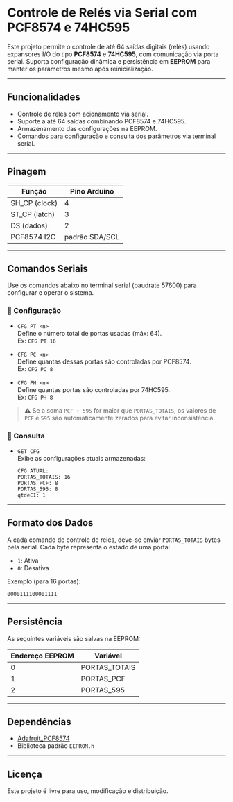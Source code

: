 # Controle de Relés via Serial com PCF8574 e 74HC595

Este projeto permite o controle de até 64 saídas digitais (relés) usando expansores I/O do tipo **PCF8574** e **74HC595**, com comunicação via porta serial. Suporta configuração dinâmica e persistência em **EEPROM** para manter os parâmetros mesmo após reinicialização.

---

## Funcionalidades

- Controle de relés com acionamento via serial.
- Suporte a até 64 saídas combinando PCF8574 e 74HC595.
- Armazenamento das configurações na EEPROM.
- Comandos para configuração e consulta dos parâmetros via terminal serial.

---

## Pinagem

| Função         | Pino Arduino   |
| -------------- | -------------- |
| SH\_CP (clock) | 4              |
| ST\_CP (latch) | 3              |
| DS (dados)     | 2              |
| PCF8574 I2C    | padrão SDA/SCL |

---

## Comandos Seriais

Use os comandos abaixo no terminal serial (baudrate 57600) para configurar e operar o sistema.

### 📌 Configuração

- `CFG PT <n>`\
  Define o número total de portas usadas (máx: 64).\
  Ex: `CFG PT 16`

- `CFG PC <n>`\
  Define quantas dessas portas são controladas por PCF8574.\
  Ex: `CFG PC 8`

- `CFG PH <n>`\
  Define quantas portas são controladas por 74HC595.\
  Ex: `CFG PH 8`

> ⚠️ Se a soma `PCF + 595` for maior que `PORTAS_TOTAIS`, os valores de `PCF` e `595` são automaticamente zerados para evitar inconsistência.

### 🔎 Consulta

- `GET CFG`\
  Exibe as configurações atuais armazenadas:
  ```
  CFG ATUAL:
  PORTAS_TOTAIS: 16
  PORTAS_PCF: 8
  PORTAS_595: 8
  qtdeCI: 1
  ```

---

## Formato dos Dados

A cada comando de controle de relés, deve-se enviar `PORTAS_TOTAIS` bytes pela serial. Cada byte representa o estado de uma porta:

- `1`: Ativa
- `0`: Desativa

Exemplo (para 16 portas):

```plaintext
0000111100001111
```

---

## Persistência

As seguintes variáveis são salvas na EEPROM:

| Endereço EEPROM | Variável       |
| --------------- | -------------- |
| 0               | PORTAS\_TOTAIS |
| 1               | PORTAS\_PCF    |
| 2               | PORTAS\_595    |

---

## Dependências

- [Adafruit\_PCF8574](https://github.com/adafruit/Adafruit_PCF8574)
- Biblioteca padrão `EEPROM.h`

---

## Licença

Este projeto é livre para uso, modificação e distribuição.

